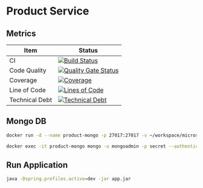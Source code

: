 # Product Service

## Metrics

Item|Status
--|------------
CI|[![Build Status](https://travis-ci.org/rscai/microservices-catalog.svg?branch=master)](https://travis-ci.org/rscai/microservices-catalog)
Code Quality|[![Quality Gate Status](https://sonarcloud.io/api/project_badges/measure?project=rscai_microservices-catalog&metric=alert_status)](https://sonarcloud.io/dashboard?id=rscai_microservices-catalog)
Coverage|[![Coverage](https://sonarcloud.io/api/project_badges/measure?project=rscai_microservices-catalog&metric=coverage)](https://sonarcloud.io/dashboard?id=rscai_microservices-catalog)
Line of Code|[![Lines of Code](https://sonarcloud.io/api/project_badges/measure?project=rscai_microservices-catalog&metric=ncloc)](https://sonarcloud.io/dashboard?id=rscai_microservices-catalog)
Technical Debt|[![Technical Debt](https://sonarcloud.io/api/project_badges/measure?project=rscai_microservices-catalog&metric=sqale_index)](https://sonarcloud.io/dashboard?id=rscai_microservices-catalog)

## Mongo DB

```bash
docker run -d --name product-mongo -p 27017:27017 -v ~/workspace/microservices-java/product-mongo-data:/data/db -e MONGO_INITDB_ROOT_USERNAME=mongoadmin -e MONGO_INITDB_ROOT_PASSWORD=secret mongo:3.4
```

```bash
docker exec -it product-mongo mongo -u mongoadmin -p secret --authenticationDatabase admin
```

## Run Application

```bash
java -Dspring.profiles.active=dev -jar app.jar
```
